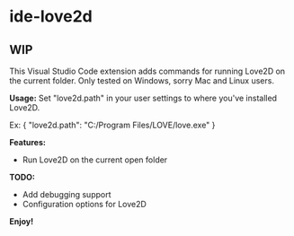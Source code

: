 # ide-love2d
## WIP
This Visual Studio Code extension adds commands for running Love2D on the current folder.
Only tested on Windows, sorry Mac and Linux users.

**Usage:**
Set "love2d.path" in your user settings to where you've installed Love2D.

Ex:
{
    "love2d.path": "C:/Program Files/LOVE/love.exe"
}

**Features:**
* Run Love2D on the current open folder

**TODO:**
* Add debugging support
* Configuration options for Love2D

**Enjoy!**
